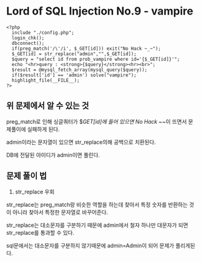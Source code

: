 Lord of SQL Injection No.9 - vampire
=============
```
<?php
  include "./config.php";
  login_chk();
  dbconnect();
  if(preg_match('/\'/i', $_GET[id])) exit("No Hack ~_~");
  $_GET[id] = str_replace("admin","",$_GET[id]);
  $query = "select id from prob_vampire where id='{$_GET[id]}'";
  echo "<hr>query : <strong>{$query}</strong><hr><br>";
  $result = @mysql_fetch_array(mysql_query($query));
  if($result['id'] == 'admin') solve("vampire");
  highlight_file(__FILE__);
?>
```
위 문제에서 알 수 있는 것
-------------

preg_match로 인해 싱글쿼터가 $_GET[id]에 들어 있으면 No Hack ~_~이 뜨면서 문제풀이에 실패하게 된다.

admin이라는 문자열이 있으면 str_replace의해 공백으로 치환된다.

DB에 전달된 아이디가 admin이면 풀린다.

문제 풀이 법
-------------
1. str_replace 우회

str_replace는 preg_match랑 비슷한 역할을 하는데 찾아서 특정 숫자를 반환하는 것이 아니라 찾아서
특정한 문자열로 바꾸어준다.

str_replace는 대소문자를 구분하기 때문에 admin에서 철자 하나만 대문자가 되면 str_replace를
통과할 수 있다.

sql문에서는 대소문자를 구분하지 않기때문에 admin=Admin이 되어 문제가 풀리게된다.
